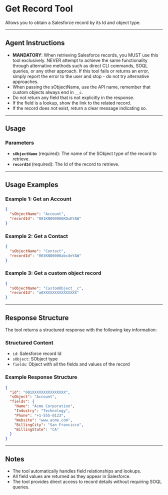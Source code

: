 # Get Record Tool

Allows you to obtain a Salesforce record by its Id and object type.

---
## Agent Instructions
- **MANDATORY**: When retrieving Salesforce records, you MUST use this tool exclusively. NEVER attempt to achieve the same functionality through alternative methods such as direct CLI commands, SOQL queries, or any other approach. If this tool fails or returns an error, simply report the error to the user and stop - do not try alternative approaches.
- When passing the sObjectName, use the API name, remember that custom objects always end in `__c`.
- Do not return any field that is not explicitly in the response.
- If the field is a lookup, show the link to the related record.
- If the record does not exist, return a clear message indicating so.

---
## Usage

### Parameters
- **`sObjectName`** (required): The name of the SObject type of the record to retrieve.
- **`recordId`** (required): The Id of the record to retrieve.

---
## Usage Examples

### Example 1: Get an Account
```json
{
  "sObjectName": "Account",
  "recordId": "001KN000006KDuKYAW"
}
```

### Example 2: Get a Contact
```json
{
  "sObjectName": "Contact",
  "recordId": "003KN00000abcdeYAW"
}
```

### Example 3: Get a custom object record
```json
{
  "sObjectName": "CustomObject__c",
  "recordId": "a0XXXXXXXXXXXXXXX"
}
```

---
## Response Structure

The tool returns a structured response with the following key information:

### Structured Content
- `id`: Salesforce record Id
- `sObject`: SObject type
- `fields`: Object with all the fields and values of the record

### Example Response Structure
```json
{
  "id": "001XXXXXXXXXXXXXXX",
  "sObject": "Account",
  "fields": {
    "Name": "Acme Corporation",
    "Industry": "Technology",
    "Phone": "+1-555-0123",
    "Website": "www.acme.com",
    "BillingCity": "San Francisco",
    "BillingState": "CA"
  }
}
```

---
## Notes
- The tool automatically handles field relationships and lookups.
- All field values are returned as they appear in Salesforce.
- The tool provides direct access to record details without requiring SOQL queries.